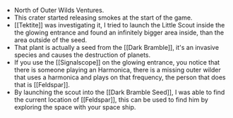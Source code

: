- North of Outer Wilds Ventures.
- This crater started releasing smokes at the start of the game.
- [[Tektite]] was investigating it, I tried to launch the Little Scout inside the the glowing entrance and found an infinitely bigger area inside, than the area outside of the seed.
- That plant is actually a seed from the [[Dark Bramble]], it's an invasive species and causes the destruction of planets.
- If you use the [[Signalscope]] on the glowing entrance, you notice that there is someone playing an Harmonica, there is a missing outer wilder that uses a harmonica and plays on that frequency, the person that does that is [[Feldspar]].
- By launching the scout into the [[Dark Bramble Seed]], I was able to find the current location of [[Feldspar]], this can be used to find him by exploring the space with your space ship.